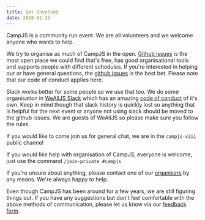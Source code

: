 ```yaml
---
title: Get Involved
date: 2018-01-23
---
```


CampJS is a community run event. We are all volunteers and we welcome anyone who wants to help.

We try to organise as much of CampJS in the open. <a href="https://github.com/campjs/campjs-next/issues">Github issues</a> is the most open place we could find that's free, has good organisational tools and supports people with different schedules. If you're interested in helping our or have general questions, the <a href="https://github.com/campjs/campjs-next/issues">github issues</a> is the best bet. Please note that our <NavLink prefetch href='/code-of-conduct'>code of conduct</NavLink> applies here.

Slack works better for some people so we use that too. We do some organisation in <a href='https://wealljs.org/'>WeAllJS Slack</a> which has an amazing <a href='https://wealljs.org/code-of-conduct.html'>code of conduct</a> of it's own. Keep in mind though that slack history is quickly lost so anything that is helpful for the next event or anyone not using slack should be moved to the github issues. We are guests of WeAllJS so please make sure you follow the rules.

If you would like to come join us for general chat, we are in the `campjs-viii` public channel

If you would like help with organisation of CampJS, everyone is welcome, just use the command `/join-private #campjs`

If you're unsure about anything, please contact one of our <a href='/organisers'>organisers</a> by any means. We're always happy to help.

Even though CampJS has been around for a few years, we are still figuring things out. If you have any suggestions but don't feel comfortable with the above methods of communication, please let us know via our <a href='/feedback'>feedback form</a>.
